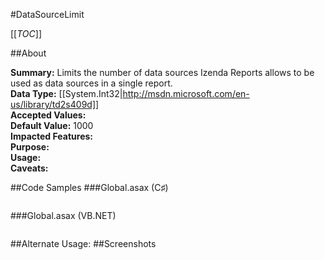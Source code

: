 #DataSourceLimit

[[_TOC_]]

##About

**Summary:**  Limits the number of data sources Izenda Reports allows to be used as data sources in a single report.   
**Data Type:** [[System.Int32|http://msdn.microsoft.com/en-us/library/td2s409d]]  
**Accepted Values:**   
**Default Value:** 1000  
**Impacted Features:**   
**Purpose:**   
**Usage:**   
**Caveats:**   

##Code Samples
###Global.asax (C♯)

```csharp
```

###Global.asax (VB.NET)

```visualbasic
```
##Alternate Usage: 
##Screenshots
